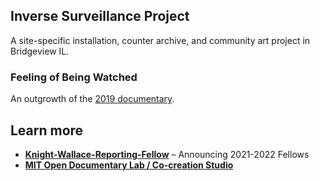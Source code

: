 **Inverse Surveillance Project**  
--
A site-specific installation, counter archive, and community art project in Bridgeview IL. 

### Feeling of Being Watched
An outgrowth of the [2019 documentary](http://www.feelingofbeingwatched.com/).

## Learn more
- **[Knight-Wallace-Reporting-Fellow](https://wallacehouse.umich.edu/announcing-the-2021-2022-knight-wallace-reporting-fellows/)** – Announcing 2021-2022 Fellows
- **[MIT Open Documentary Lab / Co-creation Studio](https://cocreationstudio.mit.edu/assia-boundaoui-and-inverse-surveillance-meet-co-creation-studios-new-fellow/)** 